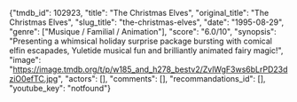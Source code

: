 {"tmdb_id": 102923, "title": "The Christmas Elves", "original_title": "The Christmas Elves", "slug_title": "the-christmas-elves", "date": "1995-08-29", "genre": ["Musique / Familial / Animation"], "score": "6.0/10", "synopsis": "Presenting a whimsical holiday surprise package bursting with comical elfin escapades, Yuletide musical fun and brilliantly animated fairy magic!", "image": "https://image.tmdb.org/t/p/w185_and_h278_bestv2/ZvlWgF3ws6bLrPD23dziO0efTC.jpg", "actors": [], "comments": [], "recommandations_id": [], "youtube_key": "notfound"}